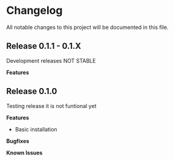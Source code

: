 # Changelog

All notable changes to this project will be documented in this file.

## Release 0.1.1 - 0.1.X

Development releases NOT STABLE

**Features**



## Release 0.1.0

Testing release it is not funtional yet

**Features**

- Basic installation

**Bugfixes**

**Known Issues**
